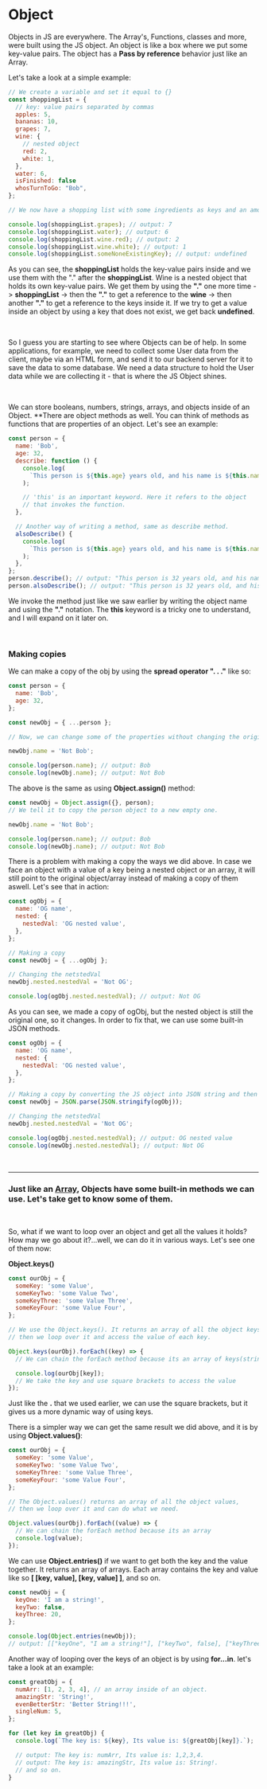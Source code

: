 # Object

Objects in JS are everywhere. The Array's, Functions, classes and more, were built using the JS object. An object is like a box where we put some key-value pairs. The object has a **Pass by reference** behavior just like an Array.

Let's take a look at a simple example:

```js
// We create a variable and set it equal to {}
const shoppingList = {
  // key: value pairs separated by commas
  apples: 5,
  bananas: 10,
  grapes: 7,
  wine: {
    // nested object
    red: 2,
    white: 1,
  },
  water: 6,
  isFinished: false
  whosTurnToGo: "Bob",
};

// We now have a shopping list with some ingredients as keys and an amount as value.

console.log(shoppingList.grapes); // output: 7
console.log(shoppingList.water); // output: 6
console.log(shoppingList.wine.red); // output: 2
console.log(shoppingList.wine.white); // output: 1
console.log(shoppingList.someNoneExistingKey); // output: undefined
```

As you can see, the **shoppingList** holds the key-value pairs inside and we use them with the "." after the **shoppingList**. Wine is a nested object that holds its own key-value pairs. We get them by using the **"."** one more time -> **shoppingList** -> then the **"."** to get a reference to the **wine** -> then another **"."** to get a reference to the keys inside it. If we try to get a value inside an object by using a key that does not exist, we get back **undefined**.

<br>

So I guess you are starting to see where Objects can be of help.
In some applications, for example, we need to collect some User data from the client, maybe via an HTML form, and send it to our backend server for it to save the data to some database. We need a data structure to hold the User data while we are collecting it - that is where the JS Object shines.

<br>

We can store booleans, numbers, strings, arrays, and objects inside of an Object.
\*\*There are object methods as well. You can think of methods as functions that are properties of an object. Let's see an example:

```js
const person = {
  name: 'Bob',
  age: 32,
  describe: function () {
    console.log(
      `This person is ${this.age} years old, and his name is ${this.name}.`
    );

    // 'this' is an important keyword. Here it refers to the object
    // that invokes the function.
  },

  // Another way of writing a method, same as describe method.
  alsoDescribe() {
    console.log(
      `This person is ${this.age} years old, and his name is ${this.name}.`
    );
  },
};
person.describe(); // output: "This person is 32 years old, and his name is Bob"
person.alsoDescribe(); // output: "This person is 32 years old, and his name is Bob"
```

We invoke the method just like we saw earlier by writing the object name and using the **"."** notation. The **this** keyword is a tricky one to understand, and I will expand on it later on.

<br>

### Making copies

We can make a copy of the obj by using the **spread operator ". . ."** like so:

```js
const person = {
  name: 'Bob',
  age: 32,
};

const newObj = { ...person };

// Now, we can change some of the properties without changing the original person obj.

newObj.name = 'Not Bob';

console.log(person.name); // output: Bob
console.log(newObj.name); // output: Not Bob
```

The above is the same as using **Object.assign()** method:

```js
const newObj = Object.assign({}, person);
// We tell it to copy the person object to a new empty one.

newObj.name = 'Not Bob';

console.log(person.name); // output: Bob
console.log(newObj.name); // output: Not Bob
```

There is a problem with making a copy the ways we did above. In case we face an object with a value of a key being a nested object or an array, it will still point to the original object/array instead of making a copy of them aswell. Let's see that in action:

```js
const ogObj = {
  name: 'OG name',
  nested: {
    nestedVal: 'OG nested value',
  },
};

// Making a copy
const newObj = { ...ogObj };

// Changing the netstedVal
newObj.nested.nestedVal = 'Not OG';

console.log(ogObj.nested.nestedVal); // output: Not OG
```

As you can see, we made a copy of ogObj, but the nested object is still the original one, so it changes. In order to fix that, we can use some built-in JSON methods.

```js
const ogObj = {
  name: 'OG name',
  nested: {
    nestedVal: 'OG nested value',
  },
};

// Making a copy by converting the JS object into JSON string and then parsing it back into a JS object
const newObj = JSON.parse(JSON.stringify(ogObj));

// Changing the netstedVal
newObj.nested.nestedVal = 'Not OG';

console.log(ogObj.nested.nestedVal); // output: OG nested value
console.log(newObj.nested.nestedVal); // output: Not OG
```

<br>

<hr>

### Just like an [Array](.././data-types/array.md), Objects have some built-in methods we can use. Let's take get to know some of them.

<br>

So, what if we want to loop over an object and get all the values it holds? How may we go about it?...well, we can do it in various ways. Let's see one of them now:
<br>

**Object.keys()**

```js
const ourObj = {
  someKey: 'some Value',
  someKeyTwo: 'some Value Two',
  someKeyThree: 'some Value Three',
  someKeyFour: 'some Value Four',
};

// We use the Object.keys(). It returns an array of all the object keys,
// then we loop over it and access the value of each key.

Object.keys(ourObj).forEach((key) => {
  // We can chain the forEach method because its an array of keys(strings)

  console.log(ourObj[key]);
  // We take the key and use square brackets to access the value
});
```

Just like the **.** that we used earlier, we can use the square brackets, but it gives us a more dynamic way of using keys.
<br>

There is a simpler way we can get the same result we did above, and it is by using **Object.values()**:

```js
const ourObj = {
  someKey: 'some Value',
  someKeyTwo: 'some Value Two',
  someKeyThree: 'some Value Three',
  someKeyFour: 'some Value Four',
};

// The Object.values() returns an array of all the object values,
// then we loop over it and can do what we need.

Object.values(ourObj).forEach((value) => {
  // We can chain the forEach method because its an array
  console.log(value);
});
```

We can use **Object.entries()** if we want to get both the key and the value together. It returns an array of arrays. Each array contains the key and value like so **[ [key, value], [key, value] ]**, and so on.

```js
const newObj = {
  keyOne: 'I am a string!',
  keyTwo: false,
  keyThree: 20,
};

console.log(Object.entries(newObj));
// output: [["keyOne", "I am a string!"], ["keyTwo", false], ["keyThree", 20]]
```

Another way of looping over the keys of an object is by using **for...in**. let's take a look at an example:

```js
const greatObj = {
  numArr: [1, 2, 3, 4], // an array inside of an object.
  amazingStr: 'String!',
  evenBetterStr: 'Better String!!!',
  singleNum: 5,
};

for (let key in greatObj) {
  console.log(`The key is: ${key}, Its value is: ${greatObj[key]}.`);

  // output: The key is: numArr, Its value is: 1,2,3,4.
  // output: The key is: amazingStr, Its value is: String!.
  // and so on.
}
```
